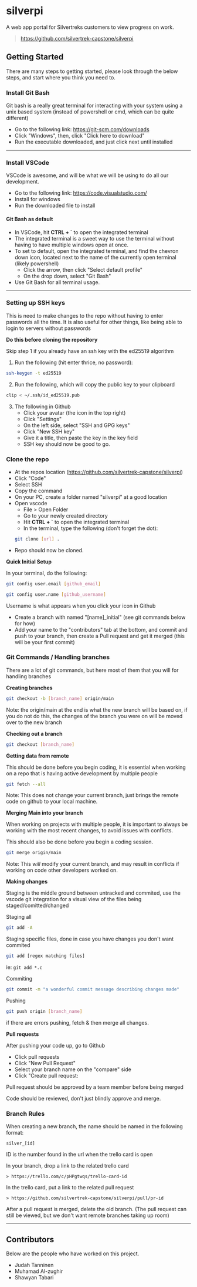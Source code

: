 # silverpi
A web app portal for Silvertreks customers to view progress on work.
> https://github.com/silvertrek-capstone/silverpi

## Getting Started
There are many steps to getting started, please look through the below steps, and start where you think you need to.


### Install Git Bash
Git bash is a really great terminal for interacting with your system using a unix based system (instead of powershell or cmd, which can be quite different)
- Go to the following link: https://git-scm.com/downloads
- Click "Windows", then, click "Click here to download"
- Run the executable downloaded, and just click next until installed

---

### Install VSCode
VSCode is awesome, and will be what we will be using to do all our development.
- Go to the following link: https://code.visualstudio.com/
- Install for windows
- Run the downloaded file to install

#### Git Bash as default
- In VSCode, hit **CTRL + `** to open the integrated terminal
- The integrated terminal is a sweet way to use the terminal without having to have multiple windows open at once.
- To set to default, open the integrated terminal, and find the chevron down icon, located next to the name of the currently open terminal (likely powershell)
    - Click the arrow, then click "Select default profile"
    - On the drop down, select "Git Bash"
- Use Git Bash for all terminal usage.

---

### Setting up SSH keys
This is need to make changes to the repo without having to enter passwords all the time. It is also useful for other things, like being able to login to servers without passwords

**Do this before cloning the repository**

Skip step 1 if you already have an ssh key with the ed25519 algorithm

1. Run the following (hit enter thrice, no password):
```bash
ssh-keygen -t ed25519
```

2. Run the following, which will copy the public key to your clipboard
```bash
clip < ~/.ssh/id_ed25519.pub
```

3. The following in Github
    - Click your avatar (the icon in the top right)
    - Click "Settings"
    - On the left side, select "SSH and GPG keys"
    - Click "New SSH key"
    - Give it a title, then paste the key in the key field
    - SSH key should now be good to go.


### Clone the repo
- At the repos location (https://github.com/silvertrek-capstone/silverpi)
- Click "Code"
- Select SSH
- Copy the command
- On your PC, create a folder named "silverpi" at a good location
- Open vscode
    - File > Open Folder
    - Go to your newly created directory
    - Hit **CTRL + `** to open the integrated terminal
    - In the terminal, type the following (don't forget the dot): 
    ```bash
    git clone [url] .
    ```
- Repo should now be cloned.

**Quick Initial Setup**

In your terminal, do the following:
```bash
git config user.email [github_email]
```
```bash
git config user.name [github_username]
```
Username is what appears when you click your icon in Github

- Create a branch with named "[name]_initial" (see git commands below for how)
- Add your name to the "contributors" tab at the bottom, and commit and push to your branch, then create a Pull request and get it merged (this will be your first commit)

### Git Commands / Handling branches
There are a lot of git commands, but here most of them that you will for handling branches

**Creating branches**
```bash
git checkout -b [branch_name] origin/main
```
Note: the origin/main at the end is what the new branch will be based on, if you do not do this, the changes of the branch you were on will be moved over to the new branch

**Checking out a branch**
```bash
git checkout [branch_name]
```

**Getting data from remote**

This should be done before you begin coding, it is essential when working on a repo that is having active development by multiple people
```bash
git fetch --all
```

Note: This does not change your current branch, just brings the remote code on github to your local machine.

**Merging Main into your branch**

When working on projects with multiple people, it is important to always be working with the most recent changes, to avoid issues with conflicts.

This should also be done before you begin a coding session.
```bash
git merge origin/main
```

Note: This *will* modify your current branch, and may result in conflicts if working on code other developers worked on.

**Making changes**

Staging is the middle ground between untracked and commited, use the vscode git integration for a visual view of the files being staged/comitted/changed

Staging all
```bash
git add -A
```
Staging specific files, done in case you have changes you don't want commited
```bash
git add [regex matching files]
```
ie: `git add *.c`

Commiting
```bash
git commit -m "a wonderful commit message describing changes made"
```

Pushing
```bash
git push origin [branch_name]
```
if there are errors pushing, fetch & then merge all changes.

**Pull requests**

After pushing your code up, go to Github
- Click pull requests
- Click "New Pull Request"
- Select your branch name on the "compare" side
- Click "Create pull request:

Pull request should be approved by a team member before being merged

Code should be reviewed, don't just blindly approve and merge.


### Branch Rules
When creating a new branch, the name should be named in the following format:
```
silver_[id]
```
ID is the number found in the url when the trello card is open

In your branch, drop a link to the related trello card
```
> https://trello.com/c/pHPgtwqs/trello-card-id
```

In the trello card, put a link to the related pull request
```
> https://github.com/silvertrek-capstone/silverpi/pull/pr-id
```

After a pull request is merged, delete the old branch. (The pull request can still be viewed, but we don't want remote branches taking up room)

---

## Contributors
Below are the people who have worked on this project.

- Judah Tanninen
- Muhamad Al-zughir
- Shawyan Tabari